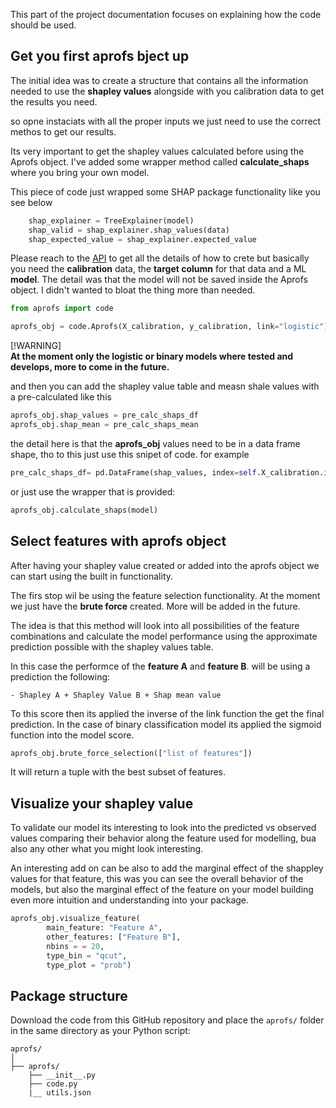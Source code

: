 This part of the project documentation focuses on explaining
how the code should be used.

## Get you first aprofs bject up

The initial idea was to create a structure that contains all the information needed to use the **shapley values**
alongside with you calibration data to get the results you need.

so opne instaciats with all the proper inputs we just need to use the correct methos to get our results.

Its very important to get the shapley values calculated before using the Aprofs object. I've added some wrapper method called **calculate_shaps** where you bring your own model. 

This piece of code just wrapped some SHAP package functionality like you see below

``` py  title="TreeExplainer"
    shap_explainer = TreeExplainer(model)
    shap_valid = shap_explainer.shap_values(data)
    shap_expected_value = shap_explainer.expected_value
```

Please reach to the [API](api.md) to get all the details of how to crete but basically you need the **calibration** data, the **target column** for that data and a ML **model**. The detail was that the model will not be saved inside the Aprofs object. I didn't wanted to bloat the thing more than needed.

```py
from aprofs import code

aprofs_obj = code.Aprofs(X_calibration, y_calibration, link="logistic")
```

[!WARNING]  
**At the moment only the **logistic** or **binary** models where tested and develops, more to come in the future.**

and then you can add the shapley value table and measn shale values with a pre-calculated like this

``` py
aprofs_obj.shap_values = pre_calc_shaps_df
aprofs_obj.shap_mean = pre_calc_shaps_mean
```

the detail here is that the **aprofs_obj** values need to be in a data frame shape, tho to this just use this snipet of code.
for example
``` py  title="Shap to dataframe"
pre_calc_shaps_df= pd.DataFrame(shap_values, index=self.X_calibration.index, columns=self.X_calibration.columns)
```

or just use the wrapper that is provided:

``` py  title="Shap to dataframe"
aprofs_obj.calculate_shaps(model)
```

## Select features with aprofs object


After having your shapley value created or added into the aprofs object we can start using the built in functionality.

The firs stop wil be using the feature selection functionality. At the moment we just have the **brute force** created.
More will be added in the future.

The idea is that this method will look into all possibilities of the feature combinations and calculate the model performance using the approximate prediction possible with the shapley values table.

In this case the performce of the **feature A** and **feature B**. will be using a prediction the following:

    - Shapley A + Shapley Value B + Shap mean value

To this score then its applied the inverse of the link function the get the final prediction.
In the case of binary classification model its applied the sigmoid function into the model score.

``` py  title="Feature selection"
aprofs_obj.brute_force_selection(["list of features"])
```

It will return a tuple with the best subset of features.


## Visualize your shapley value

To validate our model its interesting to look into the predicted vs observed values comparing their behavior
along the feature used for modelling, bua also any other what you might look interesting.

An interesting add on can be also to add the marginal effect of the shappley values for that feature,
this was you can see the overall behavior of the models, but also the marginal effect of the feature on your model
building even more intuition and understanding into your package.

``` py  title="Feature Visualization"
aprofs_obj.visualize_feature(
        main_feature: "Feature A",
        other_features: ["Feature B"],
        nbins = = 20,
        type_bin = "qcut",
        type_plot = "prob")
```

## Package structure

Download the code from this GitHub repository and place
the `aprofs/` folder in the same directory as your
Python script:

    aprofs/
    │
    ├── aprofs/
        ├── __init__.py
        ├── code.py
        |__ utils.json
